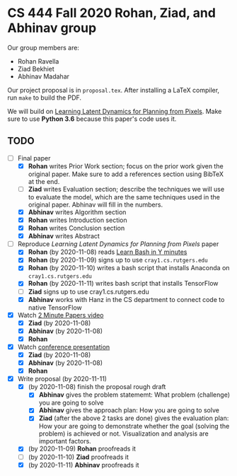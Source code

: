 # CS 444 Fall 2020 Rohan, Ziad, and Abhinav group

Our group members are:

- Rohan Ravella
- Ziad Bekhiet
- Abhinav Madahar

Our project proposal is in `proposal.tex`.
After installing a LaTeX compiler, run `make` to build the PDF.

We will build on [Learning Latent Dynamics for Planning from Pixels](https://planetrl.github.io/).
Make sure to use **Python 3.6** because this paper's code uses it.

## TODO

- [ ] Final paper
    - [x] **Rohan**    writes Prior Work section; focus on the prior work given the original paper. Make sure to add a references section using BibTeX at the end.
    - [ ] **Ziad**     writes Evaluation section; describe the techniques we will use to evaluate the model, which are the same techniques used in the original paper. Abhinav will fill in the numbers.
    - [x] **Abhinav**  writes Algorithm section
    - [x] **Rohan**  writes Introduction section
    - [x] **Rohan**  writes Conclusion section
    - [x] **Abhinav**  writes Abstract 

- [ ] Reproduce *Learning Latent Dynamics for Planning from Pixels* paper
    - [x] **Rohan** (by 2020-11-08) reads [Learn Bash in Y minutes](https://learnxinyminutes.com/docs/bash/)
    - [x] **Rohan** (by 2020-11-09) signs up to use `cray1.cs.rutgers.edu`
    - [x] **Rohan** (by 2020-11-10) writes a bash script that installs Anaconda on `cray1.cs.rutgers.edu` 
    - [x] **Rohan** (by 2020-11-11) writes bash script that installs TensorFlow
    - [ ] **Ziad**                  signs up to use cray1.cs.rutgers.edu
    - [x] **Abhinav**               works with Hanz in the CS department to connect code to native TensorFlow

- [x] Watch [2 Minute Papers video](https://www.youtube.com/watch?v=C7Dmu0GtrSw)
    - [x] **Ziad** (by 2020-11-08)
    - [x] **Abhinav** (by 2020-11-08)
    - [x] **Rohan**

- [x] Watch [conference presentation](https://www.youtube.com/watch?v=novKgDBa_2Y)
    - [x] **Ziad** (by 2020-11-08)
    - [x] **Abhinav** (by 2020-11-08)
    - [x] **Rohan**

- [x] Write proposal (by 2020-11-11)
    - [x] (by 2020-11-08) finish the proposal rough draft
        - [x] **Abhinav** gives the problem statememt: What problem (challenge) you are going to solve
        - [x] **Abhinav** gives the approach plan: How you are going to solve
        - [x] **Ziad** (after the above 2 tasks are done) gives the evaluation plan: How your are going to demonstrate whether the goal (solving the problem) is achieved or not. Visualization and analysis are important factors.
    - [x] (by 2020-11-09) **Rohan** proofreads it
    - [ ] (by 2020-11-10) **Ziad** proofreads it
    - [x] (by 2020-11-11) **Abhinav** proofreads it
